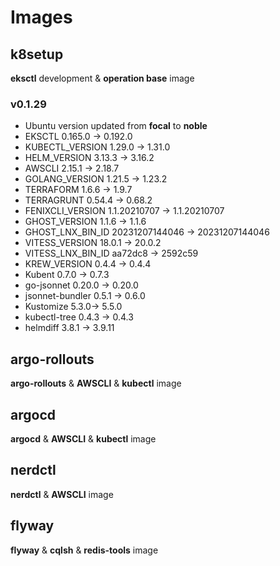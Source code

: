 # Images

## k8setup

**eksctl** development &amp; **operation base** image

### v0.1.29

- Ubuntu version updated from **focal** to **noble**
- EKSCTL 0.165.0 -> 0.192.0
- KUBECTL_VERSION 1.29.0 -> 1.31.0
- HELM_VERSION 3.13.3 -> 3.16.2
- AWSCLI 2.15.1 -> 2.18.7
- GOLANG_VERSION 1.21.5 -> 1.23.2
- TERRAFORM 1.6.6 -> 1.9.7
- TERRAGRUNT 0.54.4 -> 0.68.2
- FENIXCLI_VERSION 1.1.20210707 -> 1.1.20210707
- GHOST_VERSION 1.1.6 -> 1.1.6
- GHOST_LNX_BIN_ID 20231207144046 -> 20231207144046
- VITESS_VERSION 18.0.1 -> 20.0.2
- VITESS_LNX_BIN_ID aa72dc8 -> 2592c59
- KREW_VERSION 0.4.4 -> 0.4.4
- Kubent 0.7.0 -> 0.7.3
- go-jsonnet 0.20.0 -> 0.20.0
- jsonnet-bundler 0.5.1 -> 0.6.0
- Kustomize 5.3.0-> 5.5.0
- kubectl-tree 0.4.3 -> 0.4.3
- helmdiff 3.8.1 -> 3.9.11

## argo-rollouts

**argo-rollouts** &amp; **AWSCLI** &amp; **kubectl** image

## argocd

**argocd** &amp; **AWSCLI** &amp; **kubectl** image

## nerdctl

**nerdctl** &amp; **AWSCLI** image

## flyway

**flyway** &amp; **cqlsh** &amp; **redis-tools** image
